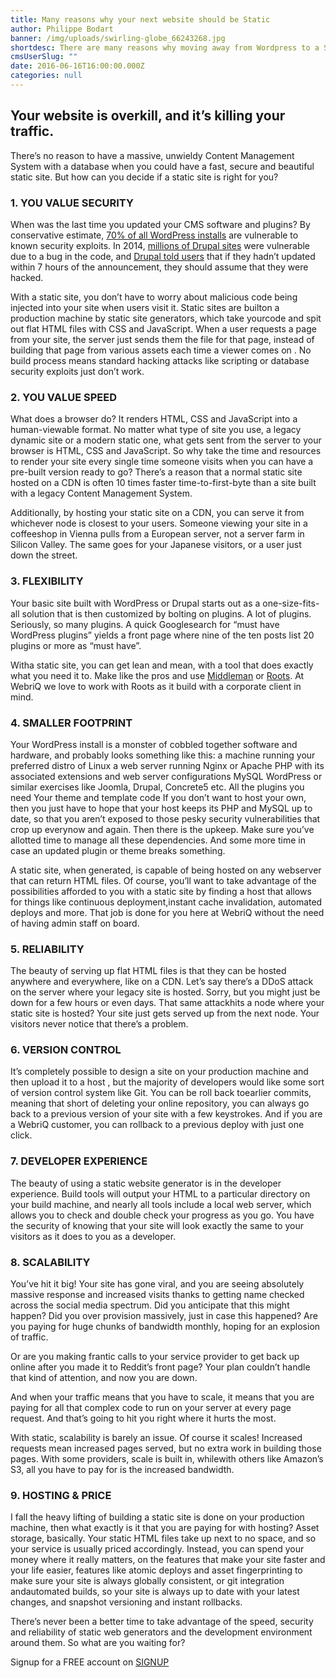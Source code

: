 ```yaml
---
title: Many reasons why your next website should be Static
author: Philippe Bodart
banner: /img/uploads/swirling-globe_66243268.jpg
shortdesc: There are many reasons why moving away from Wordpress to a Static website approach makes sense
cmsUserSlug: ""
date: 2016-06-16T16:00:00.000Z
categories: null
---
```


## Your website is overkill, and it’s killing your traffic.

There’s no reason to have a massive, unwieldy Content Management System with a database when you could have a fast, secure and beautiful static site. But how can you decide if a static site is right for you?

###  1. YOU VALUE SECURITY

When was the last time you updated your CMS software and plugins? By conservative estimate, [70% of all WordPress installs](https://www.wpwhitesecurity.com/wordpress-security-news-updates/statistics-70-percent-wordpress-installations-vulnerable/) are vulnerable to known security exploits. In 2014, [millions of Drupal sites](https://blog.sucuri.net/2014/10/drupal-warns-every-drupal-7-website-was-compromised-unless-patched.html) were vulnerable due to a bug in the code, and [Drupal told users](https://www.drupal.org/PSA-2014-003) that if they hadn’t updated within 7 hours of the announcement, they should assume that they were hacked. 

With a static site, you don’t have to worry about malicious code being injected into your site when users visit it. Static sites are builton a production machine by static site generators, which take yourcode and spit out flat HTML files with CSS and JavaScript. When a user requests a page from your site, the server just sends them the file for that page, instead of building that page from various assets each time a viewer comes on . No build process means standard hacking attacks like scripting or database security exploits just don’t work.

###  2. YOU VALUE SPEED

What does a browser do? It renders HTML, CSS and JavaScript into a human-viewable format. No matter what type of site you use, a legacy dynamic site or a modern static one, what gets sent from the server to your browser is HTML, CSS and JavaScript. So why take the time and resources to render your site every single time someone visits when you can have a pre-built version ready to go? There’s a reason that a normal static site hosted on a CDN is often 10 times faster time-to-first-byte than a site built with a legacy Content Management System.

Additionally, by hosting your static site on a CDN, you can serve it from whichever node is closest to your users. Someone viewing your site in a coffeeshop in Vienna pulls from a European server, not a server farm in Silicon Valley. The same goes for your Japanese visitors, or a user just down the street.

###  3. FLEXIBILITY

Your basic site built with WordPress or Drupal starts out as a one-size-fits-all solution that is then customized by bolting on plugins. A lot of plugins. Seriously, so many plugins. A quick Googlesearch for “must have WordPress plugins” yields a front page where nine of the ten posts list 20 plugins or more as “must have”.

Witha static site, you can get lean and mean, with a tool that does exactly what you need it to. Make like the pros and use [Middleman](http://www.middlemanapp.com/) or [Roots](http://www.roots.cx/). At WebriQ we love to work with Roots as it build with a corporate client in mind.

###  4. SMALLER FOOTPRINT

Your WordPress install is a monster of cobbled together software and hardware, and probably looks something like this:
a machine running your preferred distro of Linux
a web server running Nginx or Apache
PHP with its associated extensions and web server configurations
MySQL
WordPress or similar exercises like Joomla, Drupal, Concrete5 etc.
All the plugins you need 
Your theme and template code
If you don’t want to host your own, then you just have to hope that your host keeps its PHP and MySQL up to date, so that you aren’t exposed to those pesky security vulnerabilities that crop up everynow and again. Then there is the upkeep. Make sure you’ve allotted time to manage all these dependencies. And some more time in case an updated plugin or theme breaks something.

A static site, when generated, is capable of being hosted on any webserver that can return HTML files. Of course, you’ll want to take advantage of the possibilities afforded to you with a static site by finding a host that allows for things like continuous deployment,instant cache invalidation, automated deploys and more. That job is done for you here at WebriQ without the need of having admin staff on board.

###  5. RELIABILITY

The beauty of serving up flat HTML files is that they can be hosted anywhere and everywhere, like on a CDN. Let’s say there’s a DDoS attack on the server where your legacy site is hosted. Sorry, but you might just be down for a few hours or even days. That same attackhits a node where your static site is hosted? Your site just gets served up from the next node. Your visitors never notice that there’s a problem.

###  6. VERSION CONTROL

It’s completely possible to design a site on your production machine and then upload it to a host , but the majority of developers would like some sort of version control system like Git. You can be roll back toearlier commits, meaning that short of deleting your online repository, you can always go back to a previous version of your site with a few keystrokes. And if you are a WebriQ customer, you can rollback to a previous deploy with just one click.

###  7. DEVELOPER EXPERIENCE

The beauty of using a static website generator is in the developer experience. Build tools will output your HTML to a particular directory on your build machine, and nearly all tools include a local web server, which allows you to check and double check your progress as you go. You have the security of knowing that your site will look exactly the same to your visitors as it does to you as a developer.

###  8. SCALABILITY

You’ve hit it big! Your site has gone viral, and you are seeing absolutely massive response and increased visits thanks to getting name checked across the social media spectrum. Did you anticipate that this might happen? Did you over provision massively, just in case this happened? Are you paying for huge chunks of bandwidth monthly, hoping for an explosion of traffic.

Or are you making frantic calls to your service provider to get back up online after you made it to Reddit’s front page? Your plan couldn’t handle that kind of attention, and now you are down.

And when your traffic means that you have to scale, it means that you are paying for all that complex code to run on your server at every page request. And that’s going to hit you right where it hurts the most.

With static, scalability is barely an issue. Of course it scales! Increased requests mean increased pages served, but no extra work in building those pages. With some providers, scale is built in, whilewith others like Amazon’s S3, all you have to pay for is the increased bandwidth.

###  9. HOSTING &amp; PRICE

I fall the heavy lifting of building a static site is done on your production machine, then what exactly is it that you are paying for with hosting? Asset storage, basically. Your static HTML files take up next to no space, and so your service is usually priced accordingly. Instead, you can spend your money where it really matters, on the features that make your site faster and your life easier, features like atomic deploys and asset fingerprinting to make sure your site is always globally consistent, or git integration andautomated builds, so your site is always up to date with your latest changes, and snapshot versioning and instant rollbacks.

There’s never been a better time to take advantage of the speed, security and reliability of static web generators and the development environment around them. So what are you waiting for?

Signup for a FREE account on [SIGNUP](http://app.webriq.com/sites/create)

 